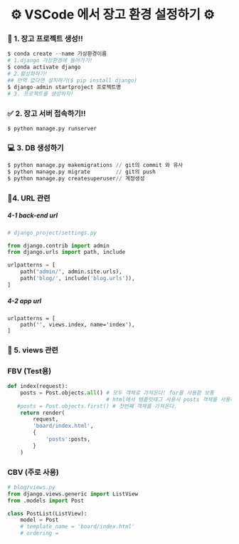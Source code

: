#  ⚙️ VSCode 에서 장고 환경 설정하기 ⚙️

### 📜 1. 장고 프로젝트 생성!!

```python
$ conda create --name 가상환경이름
# 1.django 가상환경에 들어가기!
$ conda activate django
# 2.활성화하기!
## 만약 없다면 설치하기($ pip install django)
$ django-admin startproject 프로젝트명
# 3. 프로젝트를 생성하자!
```

### ✅ 2. 장고 서버 접속하기!!

```
$ python manage.py runserver
```

###

### 💻 3. DB 생성하기

```python
$ python manage.py makemigrations // git의 commit 와 유사
$ python manage.py migrate        // git의 push
$ python manage.py createsuperuser// 계정생성
```

###

### 🧬4. URL 관련

##### 4-1 back-end url

```python
# django_project/settings.py

from django.contrib import admin
from django.urls import path, include

urlpatterns = [
    path("admin/", admin.site.urls),
    path('blog/', include('blog.urls')),
]
```

##### 4-2 app url

```
urlpatterns = [
    path('', views.index, name='index'),
]
```

###

### 🔭 5. views 관련

### FBV (Test용)

```python
def index(request):
    posts = Post.objects.all() # 모두 객체로 가져온다! for를 사용함 보통
                               # html에서 템플릿태그 사용시 posts 객체를 사용하면된다.
   #posts = Post.objects.first() # 첫번째 객체를 가져온다.
    return render(
        request,
        'board/index.html',
        {
            'posts':posts, 
        }
    )
```

### CBV (주로 사용)
 
```python
# blog/views.py
from django.views.generic import ListView
from .models import Post

class PostList(ListView):
    model = Post 
    # template_name = 'board/index.html' 
    # ordering =
```
